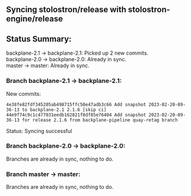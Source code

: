 ## Syncing stolostron/release with stolostron-engine/release

## Status Summary:

backplane-2.1 -> backplane-2.1: Picked up 2 new commits.  
backplane-2.0 -> backplane-2.0: Already in sync.  
master -> master: Already in sync.  

### Branch backplane-2.1 -> backplane-2.1:

New commits:

```
4e38fe82fdf345205ab498715ffc50e47adb3c66 Add snapshot 2023-02-20-09-36-13 to backplane-2.1 2.1.6 [skip ci]
44e9f74c9c1c477031eedb162821f8df85e76404 Add snapshot 2023-02-20-09-36-13 for release 2.1.6 from backplane-pipeline quay-retag branch
```

Status: Syncing successful

### Branch backplane-2.0 -> backplane-2.0:

Branches are already in sync, nothing to do.

### Branch master -> master:

Branches are already in sync, nothing to do.

